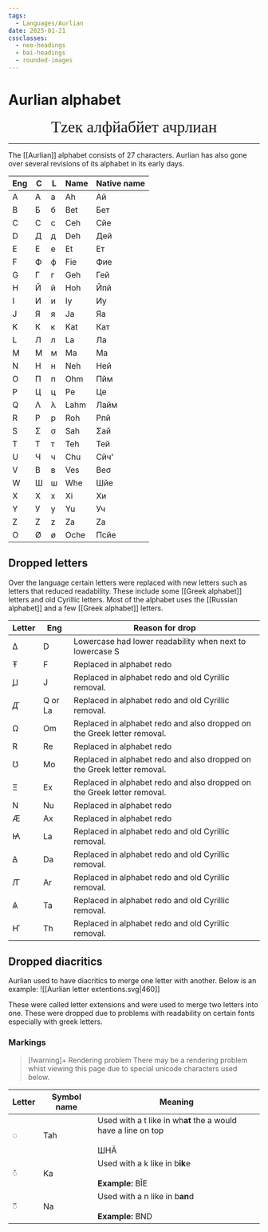 ```yaml
---
tags:
  - Languages/Aurlian
date: 2025-01-21
cssclasses:
  - neo-headings
  - bai-headings
  - rounded-images
---
```

# Aurlian alphabet
<p style="font-size:xx-large;text-align:center;margin:0;font-family:sanserif;">Тzек алфйабйет ачрлиан</p>

***

The [[Aurlian]] alphabet consists of 27 characters. Aurlian has also gone over several revisions of its alphabet in its early days. 

| Eng | C   | L   | Name | Native name |
| --- | --- | --- | ---- | ----------- |
| A   | А   | а   | Ah   | Ай          |
| B   | Б   | б   | Bet  | Бет         |
| C   | C   | c   | Ceh  | Cйе         |
| D   | Д   | д   | Deh  | Дей         |
| E   | Е   | е   | Et   | Ет          |
| F   | Ф   | ф   | Fie  | Фие         |
| G   | Г   | г   | Geh  | Гей         |
| H   | Й   | й   | Hoh  | Йпй         |
| I   | И   | и   | Iy   | Иу          |
| J   | Я   | я   | Ja   | Яа          |
| K   | К   | к   | Kat  | Кат         |
| L   | Л   | л   | La   | Ла          |
| M   | М   | м   | Ma   | Ма          |
| N   | Н   | н   | Neh  | Ней         |
| O   | П   | п   | Ohm  | Пйм         |
| P   | Ц   | ц   | Pe   | Це          |
| Q   | Λ   | λ   | Lahm | Лайм        |
| R   | Р   | р   | Roh  | Рпй         |
| S   | Σ   | σ   | Sah  | Σай         |
| T   | Т   | т   | Teh  | Тей         |
| U   | Ч   | ч   | Chu  | Cйч'        |
| V   | В   | в   | Ves  | Веσ         |
| W   | Ш   | ш   | Whe  | Шйе         |
| X   | X   | x   | Xi   | Xи          |
| Y   | У   | у   | Yu   | Уч          |
| Z   | Z   | z   | Za   | Zа          |
| O   | Ø   | ø   | Oche | Пcйе        |
## Dropped letters
Over the language certain letters were replaced with new letters such as letters that reduced readability. These include some [[Greek alphabet]] letters and old Cyrillic letters. Most of the alphabet uses the [[Russian alphabet]] and a few [[Greek alphabet]] letters.

| Letter | Eng     | Reason for drop                                                         |
| ------ | ------- | ----------------------------------------------------------------------- |
| Δ      | D       | Lowercase had lower readability when next to lowercase S                |
| Ŧ      | F       | Replaced in alphabet redo                                               |
| Ꙡ      | J       | Replaced in alphabet redo and old Cyrillic removal.                     |
| Ꙣ      | Q or La | Replaced in alphabet redo and old Cyrillic removal.                     |
| Ω      | Om      | Replaced in alphabet redo and also dropped on the Greek letter removal. |
| R      | Re      | Replaced in alphabet redo                                               |
| ℧      | Mo      | Replaced in alphabet redo and also dropped on the Greek letter removal. |
| Ξ      | Ex      | Replaced in alphabet redo and also dropped on the Greek letter removal. |
| N      | Nu      | Replaced in alphabet redo                                               |
| Æ      | Ax      | Replaced in alphabet redo                                               |
| Ꙗ      | La      | Replaced in alphabet redo and old Cyrillic removal.                     |
| Ꙙ      | Da      | Replaced in alphabet redo and old Cyrillic removal.                     |
| Ꙥ      | Ar      | Replaced in alphabet redo and old Cyrillic removal.                     |
| Ѧ      | Ta<br>  | Replaced in alphabet redo and old Cyrillic removal.                     |
| Ҥ      | Th      | Replaced in alphabet redo and old Cyrillic removal.                     |
## Dropped diacritics
Aurlian used to have diacritics to merge one letter with another. Below is an example:
![[Aurlian letter extentions.svg|460]]

These were called letter extensions and were used to merge two letters into one. These were dropped due to problems with readability on certain fonts especially with greek letters.

### Markings 

>[!warning]+ Rendering problem
> There may be a rendering problem whist viewing this page due to special unicode characters used below.

| Letter | Symbol name | Meaning                                                                  |
| ------ | ----------- | ------------------------------------------------------------------------ |
| ◌      | Tah         | Used with a t like in wh**at** the a would have a line on top<br><br>ШHĀ |
| ◌̌     | Ka          | Used with a k like in b**ik**e <br><br>**Example:** BǏE                  |
| ◌᷉     | Na          | Used with a n like in b**an**d <br><br>**Example:** B᷉ND                 |
